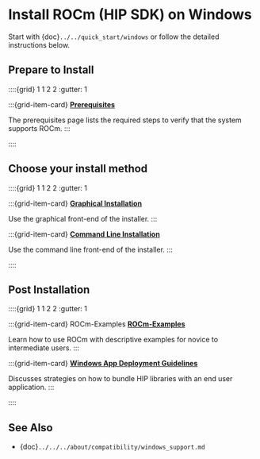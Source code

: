 # Install ROCm (HIP SDK) on Windows

Start with {doc}`../../quick_start/windows` or follow the detailed
instructions below.

## Prepare to Install

::::{grid} 1 1 2 2
:gutter: 1

:::{grid-item-card}
**[Prerequisites](./prerequisites.md)**

The prerequisites page lists the required steps to verify that the system
supports ROCm.
:::

::::

## Choose your install method

::::{grid} 1 1 2 2
:gutter: 1

:::{grid-item-card}
**[Graphical Installation](./gui/index.md)**

Use the graphical front-end of the installer.
:::

:::{grid-item-card}
**[Command Line Installation](./cli/index.md)**

Use the command line front-end of the installer.
:::

::::

## Post Installation

::::{grid} 1 1 2 2
:gutter: 1

:::{grid-item-card} ROCm-Examples
**[ROCm-Examples](https://github.com/amd/rocm-examples)**

Learn how to use ROCm with descriptive examples for novice to intermediate users.
:::

:::{grid-item-card}
**[Windows App Deployment Guidelines](../../../conceptual/windows-app-deployment-guidelines.md)**

Discusses strategies on how to bundle HIP libraries with an end user application.
:::

::::

## See Also

- {doc}`../../../about/compatibility/windows_support.md`
